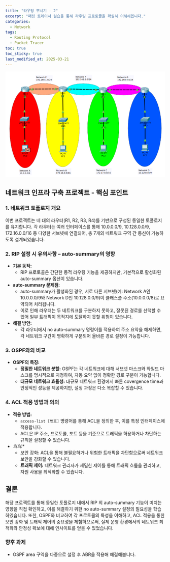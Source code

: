```yaml
---
title: "라우팅 뿌시기 - 2"
excerpt: "패킷 트레이서 실습을 통해 라우팅 프로토콜을 확실히 이해해봅니다."
categories:
  - Network
tags:
  - Routing Protocol
  - Packet Tracer
toc: true
toc_sticky: true
last_modified_at: 2025-03-21
---
```


![img.png](/assets/images/topology.png)

## 네트워크 인프라 구축 프로젝트 - 핵심 포인트

### 1. 네트워크 토폴로지 개요

이번 프로젝트는 네 대의 라우터(R1, R2, R3, R4)를 기반으로 구성된 동일한 토폴로지를 유지합니다.
각 라우터는 여러 인터페이스를 통해 10.0.0.0/9, 10.128.0.0/9, 172.16.0.0/16 등 다양한 서브넷에 연결되어,
총 7개의 네트워크 구역 간 통신이 가능하도록 설계되었습니다.

### 2. RIP 설정 시 유의사항 – auto-summary의 영향

- **기본 동작:**
  - RIP 프로토콜은 간단한 동적 라우팅 기능을 제공하지만, 기본적으로 활성화된 auto-summary 옵션이 있습니다.
- **auto-summary 문제점:**
  - auto-summary가 활성화된 경우, 서로 다른 서브넷(예: Network A인 10.0.0.0/9와 Network D인 10.128.0.0/9)이 클래스풀 주소(10.0.0.0/8)로 요약되어 처리됩니다.
  - 이로 인해 라우터는 두 네트워크를 구분하지 못하고, 잘못된 경로를 선택할 수 있어 일부 트래픽이 목적지에 도달하지 못할 위험이 있습니다.
- **해결 방안:**
  - 각 라우터에서 no auto-summary 명령어를 적용하여 주소 요약을 해제하면, 각 네트워크 구간이 명확하게 구분되어 올바른 경로 설정이 가능합니다.

### 3. OSPF와의 비교

- **OSPF의 특징:**
  - **정밀한 네트워크 분할:** OSPF는 각 네트워크에 대해 서브넷 마스크와 와일드 마스크를 명시적으로 지정하여, 자동 요약 없이 정확한 경로 구분이 가능합니다.
  - **대규모 네트워크 효율성:** 대규모 네트워크 환경에서 빠른 covergence time과 안정적인 성능을 제공하지만, 설정 과정은 다소 복잡할 수 있습니다.

### 4. ACL 적용 방법과 의의

- **적용 방법:**
  - `access-list [번호]` 명령어를 통해 ACL을 정의한 후, 이를 특정 인터페이스에 적용합니다.
  - ACL은 IP 주소, 프로토콜, 포트 등을 기준으로 트래픽을 허용하거나 차단하는 규칙을 설정할 수 있습니다.
- *의의:**
  - 보안 강화: ACL을 통해 불필요하거나 위험한 트래픽을 차단함으로써 네트워크 보안을 강화할 수 있습니다.
  - **트래픽 제어:** 네트워크 관리자가 세밀한 제어를 통해 트래픽 흐름을 관리하고, 자원 사용을 최적화할 수 있습니다.

## 결론

해당 프로젝트를 통해 동일한 토폴로지 내에서 RIP 의 auto-summary 기능이 미치는 영향을 직접 확인하고, 
이를 해결하기 위한 no auto-summary 설정의 필요성을 학습하였습니다. 
또한, OSPF와 비교하여 각 프로토콜의 특성을 이해하고, ACL 적용을 통한 보안 강화 및 트래픽 제어의 중요성을 체험하으로써,
실제 운영 환경에서의 네트워크 최적화와 안정성 확보에 대해 인사이트를 얻을 수 있었습니다.

### 향후 과제

- OSPF area 구역을 다중으로 설정 후 ABR을 적용해 해결해봅니다.
